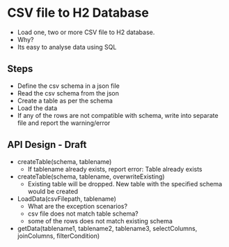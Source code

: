# CSV file to H2 Database

* Load one, two or more CSV file to H2 database.
* Why?
* Its easy to analyse data using SQL

## Steps

* Define the csv schema in a json file
* Read the csv schema from the json
* Create a table as per the schema
* Load the data
* If any of the rows are not compatible with schema, write into separate file and report the warning/error

## API Design - Draft

* createTable(schema, tablename)
  * If tablename already exists, report error: Table already exists
* createTable(schema, tablename, overwriteExisting)
  * Existing table will be dropped. New table with the specified schema would be created
* LoadData(csvFilepath, tablename)
  * What are the exception scenarios?
  * csv file does not match table schema?
  * some of the rows does not match existing schema
* getData(tablename1, tablename2, tablename3, selectColumns, joinColumns, filterCondition)

